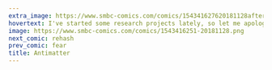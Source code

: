 ```yaml
---
extra_image: https://www.smbc-comics.com/comics/154341627620181128after.png
hovertext: I've started some research projects lately, so let me apologize in advance for the forthcoming redorkulation of the comics.
image: https://www.smbc-comics.com/comics/1543416251-20181128.png
next_comic: rehash
prev_comic: fear
title: Antimatter
---
```


